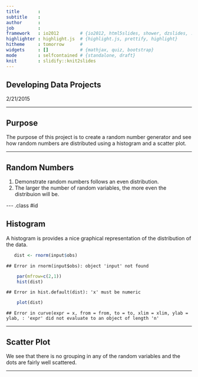 ```yaml
---
title       : 
subtitle    : 
author      : 
job         : 
framework   : io2012        # {io2012, html5slides, shower, dzslides, ...}
highlighter : highlight.js  # {highlight.js, prettify, highlight}
hitheme     : tomorrow      # 
widgets     : []            # {mathjax, quiz, bootstrap}
mode        : selfcontained # {standalone, draft}
knit        : slidify::knit2slides
---
```


## Developing Data Projects

2/21/2015

---

## Purpose

The purpose of this project is to create a random number generator and see how random numbers are distributed using a histogram and a scatter plot.

---

## Random Numbers

1. Demonstrate random numbers follows an even distribution.
2. The larger the number of random variables, the more even the distribuion will be.

--- .class #id 

## Histogram

A histogram is provides a nice graphical representation of the distribution of the data.


```r
   dist <- rnorm(input$obs)
```

```
## Error in rnorm(input$obs): object 'input' not found
```

```r
    par(mfrow=c(2,1))
    hist(dist)
```

```
## Error in hist.default(dist): 'x' must be numeric
```

```r
    plot(dist)
```

```
## Error in curve(expr = x, from = from, to = to, xlim = xlim, ylab = ylab, : 'expr' did not evaluate to an object of length 'n'
```

 
---

## Scatter Plot

We see that there is no grouping in any of the random variables and the dots are fairly well scattered.

---


